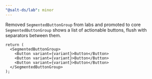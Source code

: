 ```yaml
---
"@salt-ds/lab": minor
---
```


Removed `SegmentedButtonGroup` from labs and promoted to core
`SegmentedButtonGroup` shows a list of actionable buttons, flush with separators between them.

```tsx
return (
  <SegmentedButtonGroup>
    <Button variant={variant}>Button</Button>
    <Button variant={variant}>Button</Button>
    <Button variant={variant}>Button</Button>
  </SegmentedButtonGroup>
);
```
